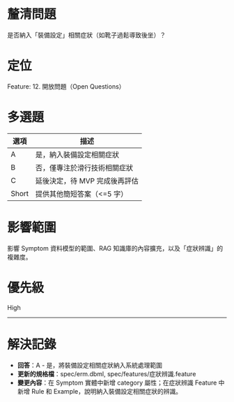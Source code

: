 # 釐清問題

是否納入「裝備設定」相關症狀（如靴子過鬆導致後坐）？

# 定位

Feature: 12. 開放問題（Open Questions）

# 多選題

| 選項 | 描述 |
|---|---|
| A | 是，納入裝備設定相關症狀 |
| B | 否，僅專注於滑行技術相關症狀 |
| C | 延後決定，待 MVP 完成後再評估 |
| Short | 提供其他簡短答案（<=5 字）|

# 影響範圍

影響 Symptom 資料模型的範圍、RAG 知識庫的內容擴充，以及「症狀辨識」的複雜度。

# 優先級

High

---
# 解決記錄

- **回答**：A - 是，將裝備設定相關症狀納入系統處理範圍
- **更新的規格檔**：spec/erm.dbml, spec/features/症狀辨識.feature
- **變更內容**：在 Symptom 實體中新增 category 屬性；在症狀辨識 Feature 中新增 Rule 和 Example，說明納入裝備設定相關症狀的辨識。